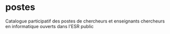 # postes
Catalogue participatif des postes de chercheurs et enseignants chercheurs en informatique ouverts dans l'ESR public
